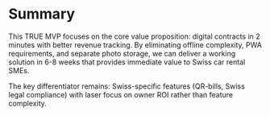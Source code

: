 # Summary

This TRUE MVP focuses on the core value proposition: digital contracts in 2 minutes with better revenue tracking. By eliminating offline complexity, PWA requirements, and separate photo storage, we can deliver a working solution in 6-8 weeks that provides immediate value to Swiss car rental SMEs.

The key differentiator remains: Swiss-specific features (QR-bills, Swiss legal compliance) with laser focus on owner ROI rather than feature complexity.